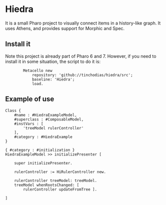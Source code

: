# Hiedra

It is a small Pharo project to visually connect items in a history-like graph. It uses Athens, and provides support for Morphic and Spec.

## Install it

Note this project is already part of Pharo 6 and 7. However, if you need to install it in some situation, the script to do it is:

```Smalltalk
		Metacello new 
			repository: 'github://tinchodias/hiedra/src';
			baseline: 'Hiedra';
			load.
```

## Example of use

```Smalltalk
Class {
	#name : #HiedraExampleModel,
	#superclass : #ComposableModel,
	#instVars : [
		'treeModel rulerController'
	],
	#category : #HiedraExample
}

{ #category : #initialization }
HiedraExampleModel >> initializePresenter [

	super initializePresenter.

	rulerController := HiRulerController new.

	rulerController treeModel: treeModel.
	treeModel whenRootsChanged: [ 
		rulerController updateFromTree ].

]

```			

